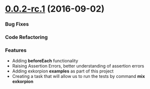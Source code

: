 <a name="0.0.1-rc.2"></a>
# [0.0.2-rc.1](https://github.com/wesovilabs/exkorpion/compare/0.0.1...0.0.2-rc.1) (2016-09-02)


### Bug Fixes


### Code Refactoring


### Features
	
- Adding **beforeEach** functionality
- Raising Assertion Errors, better understanding of assertion errors
- Adding exkorpion **examples** as part of this project
- Creating a task that will allow us to run the tests by command **mix exkorpion**